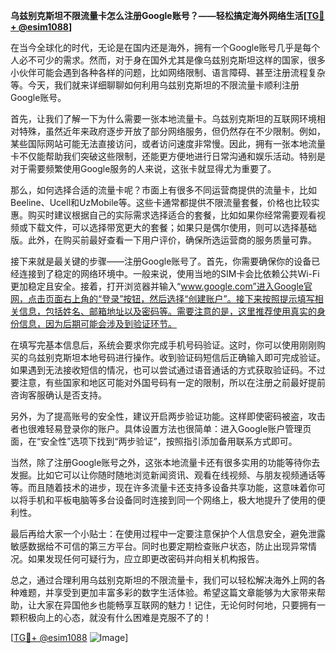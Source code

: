 **乌兹别克斯坦不限流量卡怎么注册Google账号？——轻松搞定海外网络生活[[TG💪+ @esim1088](https://t.me/s/esim1088)]**

在当今全球化的时代，无论是在国内还是海外，拥有一个Google账号几乎是每个人必不可少的需求。然而，对于身在国外尤其是像乌兹别克斯坦这样的国家，很多小伙伴可能会遇到各种各样的问题，比如网络限制、语言障碍、甚至注册流程复杂等。今天，我们就来详细聊聊如何利用乌兹别克斯坦的不限流量卡顺利注册Google账号。

首先，让我们了解一下为什么需要一张本地流量卡。乌兹别克斯坦的互联网环境相对特殊，虽然近年来政府逐步开放了部分网络服务，但仍然存在不少限制。例如，某些国际网站可能无法直接访问，或者访问速度非常慢。因此，拥有一张本地流量卡不仅能帮助我们突破这些限制，还能更方便地进行日常沟通和娱乐活动。特别是对于需要频繁使用Google服务的人来说，这张卡就显得尤为重要了。

那么，如何选择合适的流量卡呢？市面上有很多不同运营商提供的流量卡，比如Beeline、Ucell和UzMobile等。这些卡通常都提供不限流量套餐，价格也比较实惠。购买时建议根据自己的实际需求选择适合的套餐，比如如果你经常需要观看视频或下载文件，可以选择带宽更大的套餐；如果只是偶尔使用，则可以选择基础版。此外，在购买前最好查看一下用户评价，确保所选运营商的服务质量可靠。

接下来就是最关键的步骤——注册Google账号了。首先，你需要确保你的设备已经连接到了稳定的网络环境中。一般来说，使用当地的SIM卡会比依赖公共Wi-Fi更加稳定且安全。接着，打开浏览器并输入“www.google.com”进入Google官网，点击页面右上角的“登录”按钮，然后选择“创建账户”。接下来按照提示填写相关信息，包括姓名、邮箱地址以及密码等。需要注意的是，这里推荐使用真实的身份信息，因为后期可能会涉及到验证环节。

在填写完基本信息后，系统会要求你完成手机号码验证。这时，你可以使用刚刚购买的乌兹别克斯坦本地号码进行操作。收到验证码短信后正确输入即可完成验证。如果遇到无法接收短信的情况，也可以尝试通过语音通话的方式获取验证码。不过要注意，有些国家和地区可能对外国号码有一定的限制，所以在注册之前最好提前咨询客服确认是否支持。

另外，为了提高账号的安全性，建议开启两步验证功能。这样即使密码被盗，攻击者也很难轻易登录你的账户。具体设置方法也很简单：进入Google账户管理页面，在“安全性”选项下找到“两步验证”，按照指引添加备用联系方式即可。

当然，除了注册Google账号之外，这张本地流量卡还有很多实用的功能等待你去发掘。比如它可以让你随时随地浏览新闻资讯、观看在线视频、与朋友视频通话等等。而且随着技术的进步，现在许多流量卡还支持多设备共享功能，这意味着你可以将手机和平板电脑等多台设备同时连接到同一个网络上，极大地提升了使用的便利性。

最后再给大家一个小贴士：在使用过程中一定要注意保护个人信息安全，避免泄露敏感数据给不可信的第三方平台。同时也要定期检查账户状态，防止出现异常情况。如果发现任何可疑行为，应立即更改密码并向相关机构报告。

总之，通过合理利用乌兹别克斯坦的不限流量卡，我们可以轻松解决海外上网的各种难题，并享受到更加丰富多彩的数字生活体验。希望这篇文章能够为大家带来帮助，让大家在异国他乡也能畅享互联网的魅力！记住，无论何时何地，只要拥有一颗积极向上的心态，就没有什么困难是克服不了的！

[[TG💪+ @esim1088](https://t.me/s/esim1088) ![Image](https://i.postimg.cc/4NQfJmqS/Snipaste-2025-05-13-00-14-12.png)]